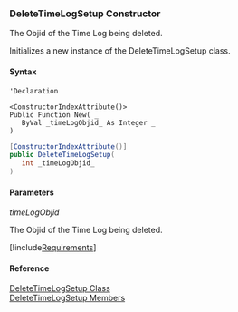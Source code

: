 ﻿### DeleteTimeLogSetup Constructor

The Objid of the Time Log being deleted.

Initializes a new instance of the DeleteTimeLogSetup class.

#### Syntax

```vbnet
'Declaration

<ConstructorIndexAttribute()>
Public Function New( _
   ByVal _timeLogObjid_ As Integer _
)
```

```csharp
[ConstructorIndexAttribute()]
public DeleteTimeLogSetup( 
   int _timeLogObjid_
)
```

#### Parameters

_timeLogObjid_

The Objid of the Time Log being deleted.

[!include[Requirements](../partials/requirements.md)]

#### Reference

[DeleteTimeLogSetup Class](FChoice.Toolkits.Clarify~FChoice.Toolkits.Clarify.FieldOps.DeleteTimeLogSetup.md)  
[DeleteTimeLogSetup Members](FChoice.Toolkits.Clarify~FChoice.Toolkits.Clarify.FieldOps.DeleteTimeLogSetup_members.md)